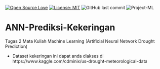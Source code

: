 [![Open Source Love](https://badges.frapsoft.com/os/v1/open-source.svg?style=flat)](https://github.com/ellerbrock/open-source-badges/)
[![License: MIT](https://img.shields.io/badge/License-MIT-green.svg)](https://opensource.org/licenses/MIT)
![GitHub last commit](https://img.shields.io/github/last-commit/devancakra/ANN-Prediksi-Kekeringan)
![Project-ML](https://img.shields.io/badge/-ProjectML-light.svg?style=flat&logo=jupyter&logoColor=white&color=D2691E)

# ANN-Prediksi-Kekeringan
Tugas 2 Mata Kuliah Machine Learning (Artificial Neural Network Drought Prediction)
<ul><li>Dataset kekeringan ini dapat anda diakses di https://www.kaggle.com/cdminix/us-drought-meteorological-data</li></ul>
